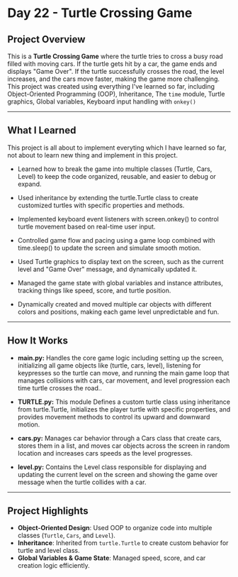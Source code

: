 
# Day 22 - Turtle Crossing Game 

## Project Overview

This is a **Turtle Crossing Game** where the turtle tries to cross a busy road filled with moving cars. If the turtle gets hit by a car, the game ends and displays "Game Over". If the turtle successfully crosses the road, the level increases, and the cars move faster, making the game more challenging. This project was created using everything I've learned so far, including Object-Oriented Programming (OOP), Inheritance, The `time` module, Turtle graphics, Global variables, Keyboard input handling with `onkey()`

--- 

## What I Learned
This project is all about to implement everyting which I have learned so far, not about to learn new thing and implement in this project.

* Learned how to break the game into multiple classes (Turtle, Cars, Level) to keep the code organized, reusable, and easier to debug or expand.
  
* Used inheritance by extending the turtle.Turtle class to create customized turtles with specific properties and methods.
  
* Implemented keyboard event listeners with screen.onkey() to control turtle movement based on real-time user input.
  
* Controlled game flow and pacing using a game loop combined with time.sleep() to update the screen and simulate smooth motion.
  
* Used Turtle graphics to display text on the screen, such as the current level and "Game Over" message, and dynamically updated it.
  
* Managed the game state with global variables and instance attributes, tracking things like speed, score, and turtle position.
  
* Dynamically created and moved multiple car objects with different colors and positions, making each game level unpredictable and fun.

---

## How It Works

* **main.py:** Handles the core game logic including setting up the screen, initializing all game objects like (turtle, cars, level), listening for keypresses so the turtle can move, and running the main game loop that manages collisions with cars, car movement, and level progression each time turtle crosses the road..

* **TURTLE.py:** This module Defines a custom turtle class using inheritance from turtle.Turtle, initializes the player turtle with specific properties, and provides movement methods to control its upward and downward motion.

* **cars.py:** Manages car behavior through a Cars class that create cars, stores them in a list, and moves car objects across the screen in random location and increases cars speeds as the level progresses.

* **level.py:** Contains the Level class responsible for displaying and updating the current level on the screen and showing the game over message when the turtle collides with a car.

---

## Project Highlights

*  **Object-Oriented Design**: Used OOP to organize code into multiple classes (`Turtle`, `Cars`, and `Level`).
*  **Inheritance**: Inherited from `turtle.Turtle` to create custom behavior for turtle and level class.
*  **Global Variables & Game State**: Managed speed, score, and car creation logic efficiently.



